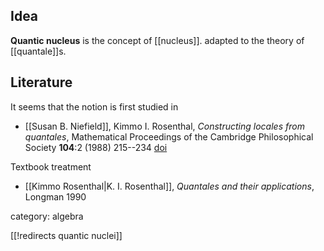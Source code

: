 ## Idea 

__Quantic nucleus__ is the concept of [[nucleus]]. adapted to the theory of [[quantale]]s.

## Literature

It seems that the notion is first studied in

* [[Susan B. Niefield]], Kimmo I. Rosenthal, _Constructing locales from quantales_, Mathematical Proceedings of the Cambridge Philosophical Society __104__:2 (1988) 215--234 [doi](https://doi.org/10.1017/S0305004100065403)

Textbook treatment

* [[Kimmo Rosenthal|K. I. Rosenthal]], _Quantales and their applications_, Longman 1990

category: algebra

[[!redirects quantic nuclei]]